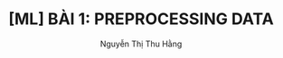 ---
layout: post
title: "[ML] BÀI 1: PREPROCESSING DATA "
categories: machine_learning
author:
- Nguyễn Thị Thu Hằng
---